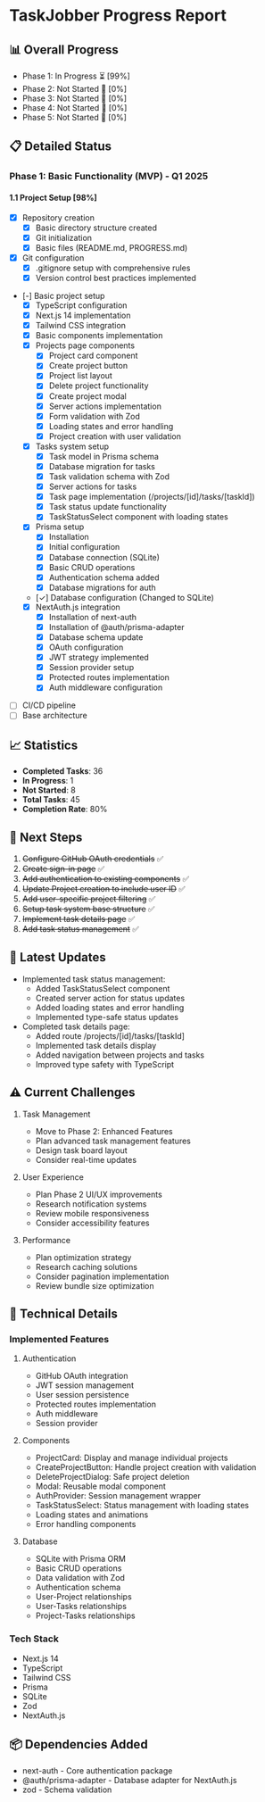 # TaskJobber Progress Report

## 📊 Overall Progress

- Phase 1: In Progress ⏳ [99%]
- Phase 2: Not Started 🔄 [0%]
- Phase 3: Not Started 🔄 [0%]
- Phase 4: Not Started 🔄 [0%]
- Phase 5: Not Started 🔄 [0%]

## 📋 Detailed Status

### Phase 1: Basic Functionality (MVP) - Q1 2025
#### 1.1 Project Setup [98%]
- [x] Repository creation
  - [x] Basic directory structure created
  - [x] Git initialization
  - [x] Basic files (README.md, PROGRESS.md)
- [x] Git configuration
  - [x] .gitignore setup with comprehensive rules
  - [x] Version control best practices implemented
- [-] Basic project setup
  - [x] TypeScript configuration
  - [x] Next.js 14 implementation
  - [x] Tailwind CSS integration
  - [x] Basic components implementation
  - [x] Projects page components
    - [x] Project card component
    - [x] Create project button
    - [x] Project list layout
    - [x] Delete project functionality
    - [x] Create project modal
    - [x] Server actions implementation
    - [x] Form validation with Zod
    - [x] Loading states and error handling
    - [x] Project creation with user validation
  - [x] Tasks system setup
    - [x] Task model in Prisma schema
    - [x] Database migration for tasks
    - [x] Task validation schema with Zod
    - [x] Server actions for tasks
    - [x] Task page implementation (/projects/[id]/tasks/[taskId])
    - [x] Task status update functionality
    - [x] TaskStatusSelect component with loading states
  - [x] Prisma setup
    - [x] Installation
    - [x] Initial configuration
    - [x] Database connection (SQLite)
    - [x] Basic CRUD operations
    - [x] Authentication schema added
    - [x] Database migrations for auth
  - [✓] Database configuration (Changed to SQLite)
  - [x] NextAuth.js integration
    - [x] Installation of next-auth
    - [x] Installation of @auth/prisma-adapter
    - [x] Database schema update
    - [x] OAuth configuration
    - [x] JWT strategy implemented
    - [x] Session provider setup
    - [x] Protected routes implementation
    - [x] Auth middleware configuration
- [ ] CI/CD pipeline
- [ ] Base architecture

## 📈 Statistics
- **Completed Tasks**: 36
- **In Progress**: 1
- **Not Started**: 8
- **Total Tasks**: 45
- **Completion Rate**: 80%

## 🔄 Next Steps
1. ~~Configure GitHub OAuth credentials~~ ✅
2. ~~Create sign-in page~~ ✅
3. ~~Add authentication to existing components~~ ✅
4. ~~Update Project creation to include user ID~~ ✅
5. ~~Add user-specific project filtering~~ ✅
6. ~~Setup task system base structure~~ ✅
7. ~~Implement task details page~~ ✅
8. ~~Add task status management~~ ✅

## 📝 Latest Updates
- Implemented task status management:
  - Added TaskStatusSelect component
  - Created server action for status updates
  - Added loading states and error handling
  - Implemented type-safe status updates
- Completed task details page:
  - Added route /projects/[id]/tasks/[taskId]
  - Implemented task details display
  - Added navigation between projects and tasks
  - Improved type safety with TypeScript

## ⚠️ Current Challenges
1. Task Management
   - Move to Phase 2: Enhanced Features
   - Plan advanced task management features
   - Design task board layout
   - Consider real-time updates

2. User Experience
   - Plan Phase 2 UI/UX improvements
   - Research notification systems
   - Review mobile responsiveness
   - Consider accessibility features

3. Performance
   - Plan optimization strategy
   - Research caching solutions
   - Consider pagination implementation
   - Review bundle size optimization

## 🔧 Technical Details
### Implemented Features
1. Authentication
   - GitHub OAuth integration
   - JWT session management
   - User session persistence
   - Protected routes implementation
   - Auth middleware
   - Session provider

2. Components
   - ProjectCard: Display and manage individual projects
   - CreateProjectButton: Handle project creation with validation
   - DeleteProjectDialog: Safe project deletion
   - Modal: Reusable modal component
   - AuthProvider: Session management wrapper
   - TaskStatusSelect: Status management with loading states
   - Loading states and animations
   - Error handling components

3. Database
   - SQLite with Prisma ORM
   - Basic CRUD operations
   - Data validation with Zod
   - Authentication schema
   - User-Project relationships
   - User-Tasks relationships
   - Project-Tasks relationships

### Tech Stack
- Next.js 14
- TypeScript
- Tailwind CSS
- Prisma
- SQLite
- Zod
- NextAuth.js

## 📦 Dependencies Added
- next-auth - Core authentication package
- @auth/prisma-adapter - Database adapter for NextAuth.js
- zod - Schema validation